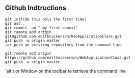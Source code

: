 
<h2>Github Indtructions</h2

```
git init(do this only the first time)
git add .
git commit -am " my first commit"
git remote add origin git@github.com:edithnickerson/WebApplicationClass.git
git push -u origin master
…or push an existing repository from the command line

git remote add origin https://github.com/edithnickerson/WebApplicationClass.git
git push -u origin master

```

`alt t or Window on the toolbar to retrieve the command line
